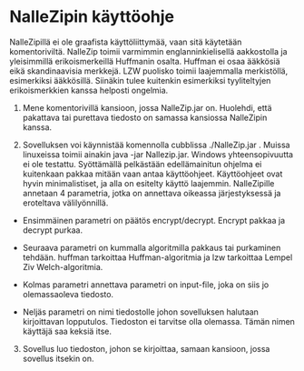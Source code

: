 # NalleZipin käyttöohje

NalleZipillä ei ole graafista käyttöliittymää, vaan sitä käytetään komentoriviltä. NalleZip toimii varmimmin englanninkielisellä aakkostolla ja yleisimmillä erikoismerkeillä Huffmanin osalta. Huffman ei osaa ääkkösiä eikä skandinaavisia merkkejä. LZW puolisko toimii laajemmalla merkistöllä, esimerkiksi ääkkösillä. Siinäkin tulee kuitenkin esimerkiksi tyyliteltyjen erikoismerkkien kanssa helposti ongelmia.

1. Mene komentorivillä kansioon, jossa NalleZip.jar  on. Huolehdi, että pakattava tai purettava tiedosto on samassa kansiossa NalleZipin kanssa.

2. Sovelluksen voi käynnistää komennolla cubblissa ./NalleZip.jar . Muissa linuxeissa toimii ainakin  java -jar Nallezip.jar. Windows yhteensopivuutta ei ole testattu. Syöttämällä pelkästään edellämainitun ohjelma ei kuitenkaan pakkaa mitään vaan antaa käyttöohjeet. Käyttöohjeet ovat hyvin
minimalistiset, ja alla on esitelty käyttö laajemmin. NalleZipille annetaan 4 parametria, jotka on annettava oikeassa järjestyksessä ja eroteltava välilyönnillä.

  - Ensimmäinen parametri on päätös encrypt/decrypt. Encrypt pakkaa ja decrypt purkaa.
  
  - Seuraava parametri on kummalla algoritmilla pakkaus tai purkaminen tehdään. huffman tarkoittaa Huffman-algoritmia ja lzw tarkoittaa Lempel Ziv Welch-algoritmia.
  
  - Kolmas parametri annettava parametri on input-file, joka on siis jo olemassaoleva tiedosto.
  
  - Neljäs parametri on nimi tiedostolle johon sovelluksen halutaan kirjoittavan lopputulos. Tiedoston ei tarvitse olla olemassa. Tämän nimen käyttäjä saa keksiä itse.
  
3. Sovellus luo tiedoston, johon se kirjoittaa, samaan kansioon, jossa sovellus itsekin on.

